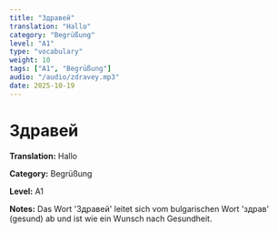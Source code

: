 ```yaml
---
title: "Здравей"
translation: "Hallo"
category: "Begrüßung"
level: "A1"
type: "vocabulary"
weight: 10
tags: ["A1", "Begrüßung"]
audio: "/audio/zdravey.mp3"
date: 2025-10-19
---
```


# Здравей

**Translation:** Hallo

**Category:** Begrüßung

**Level:** A1

**Notes:** Das Wort 'Здравей' leitet sich vom bulgarischen Wort 'здрав' (gesund) ab und ist wie ein Wunsch nach Gesundheit.

